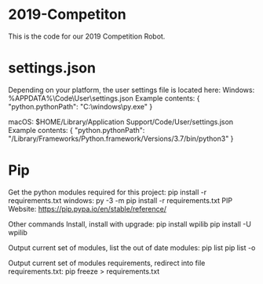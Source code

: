 # 2019-Competiton

This is the code for our 2019 Competition Robot.

settings.json
=============
Depending on your platform, the user settings file is located here:
Windows: %APPDATA%\Code\User\settings.json
Example contents:
{
    "python.pythonPath": "C:\\windows\\py.exe"
}

macOS: $HOME/Library/Application Support/Code/User/settings.json
Example contents:
{
    "python.pythonPath": "/Library/Frameworks/Python.framework/Versions/3.7/bin/python3"
}

Pip
===
Get the python modules required for this project:
pip install -r requirements.txt
windows: py -3 -m pip install -r requirements.txt
PIP Website:
https://pip.pypa.io/en/stable/reference/

Other commands Install, install with upgrade:
pip install wpilib
pip install -U wpilib

Output current set of modules, list the out of date modules:
pip list
pip list -o

Output current set of modules requirements, redirect into file requirements.txt:
pip freeze > requirements.txt





